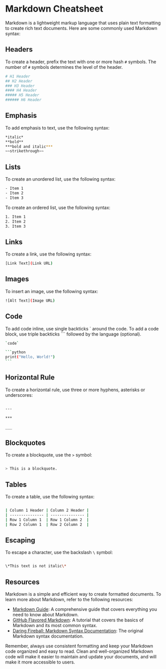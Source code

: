 # Markdown Cheatsheet

Markdown is a lightweight markup language that uses plain text formatting to create rich text documents. Here are some commonly used Markdown syntax:

## Headers

To create a header, prefix the text with one or more hash `#` symbols. The number of `#` symbols determines the level of the header.

```bash
# H1 Header
## H2 Header
### H3 Header
#### H4 Header
##### H5 Header
###### H6 Header
```

## Emphasis

To add emphasis to text, use the following syntax:

```bash
*italic*
**bold**
***bold and italic***
~~strikethrough~~
```

## Lists

To create an unordered list, use the following syntax:

```bash
- Item 1
- Item 2
- Item 3
```

To create an ordered list, use the following syntax:

```bash
1. Item 1
2. Item 2
3. Item 3
```

## Links

To create a link, use the following syntax:

```bash
[Link Text](Link URL)
```

## Images

To insert an image, use the following syntax:

```bash
![Alt Text](Image URL)
```

## Code

To add code inline, use single backticks ` around the code. To add a code block, use triple backticks ``` followed by the language (optional).

```bash
`code`
```

~~~bash
```python
print("Hello, World!")
```
~~~

## Horizontal Rule

To create a horizontal rule, use three or more hyphens, asterisks or underscores:

~~~bash

---

***

___

~~~

## Blockquotes

To create a blockquote, use the `>` symbol:

```bash

> This is a blockquote.

```

## Tables

To create a table, use the following syntax:

```bash

| Column 1 Header | Column 2 Header |
| --------------- | --------------- |
| Row 1 Column 1  | Row 1 Column 2  |
| Row 2 Column 1  | Row 2 Column 2  |

```

## Escaping

To escape a character, use the backslash `\` symbol:

```bash

\*This text is not italic\*

```

## Resources

Markdown is a simple and efficient way to create formatted documents. To learn more about Markdown, refer to the following resources:

- [Markdown Guide](https://www.markdownguide.org/): A comprehensive guide that covers everything you need to know about Markdown.
- [GitHub Flavored Markdown](https://guides.github.com/features/mastering-markdown/): A tutorial that covers the basics of Markdown and its most common syntax.
- [Daring Fireball: Markdown Syntax Documentation](https://daringfireball.net/projects/markdown/syntax): The original Markdown syntax documentation.

Remember, always use consistent formatting and keep your Markdown code organized and easy to read. Clean and well-organized Markdown code will make it easier to maintain and update your documents, and will make it more accessible to users.
